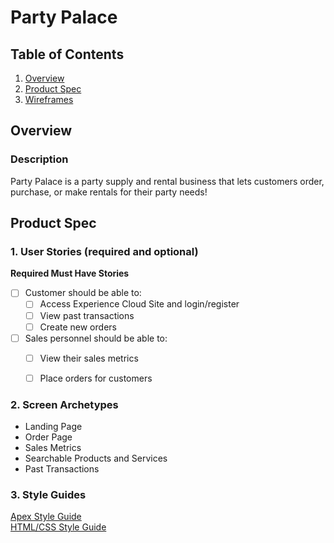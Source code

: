 # Party Palace

## Table of Contents
1. [Overview](#Overview)
2. [Product Spec](#Product-Spec)
3. [Wireframes](#Wireframes)


## Overview
### Description
Party Palace is a party supply and rental business that lets customers order, purchase, or make rentals for their party needs! 



## Product Spec
### 1. User Stories (required and optional)

**Required Must Have Stories**

- [ ] Customer should be able to:
  - [ ] Access Experience Cloud Site and login/register
  - [ ] View past transactions
  - [ ] Create new orders

- [ ] Sales personnel should be able to:
  - [ ] View their sales metrics
  - [ ] Place orders for customers



### 2. Screen Archetypes

* Landing Page
* Order Page
* Sales Metrics
* Searchable Products and Services
* Past Transactions


### 3. Style Guides

[Apex Style Guide](https://hackmd.io/n7ub8lwuQgGjMokkKNw0FQ)
</br>
[HTML/CSS Style Guide](https://hackmd.io/YcPiCedRRq65r9zV9Hlixg)




